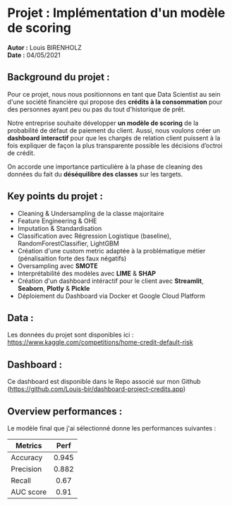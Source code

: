 # Projet : Implémentation d'un modèle de scoring 

**Autor :** Louis BIRENHOLZ  
**Date :** 04/05/2021


## Background du projet :

Pour ce projet, nous nous positionnons en tant que Data Scientist au sein d'une société financière qui propose des **crédits à la consommation** pour des personnes ayant peu ou pas du tout d'historique de prêt.

Notre entreprise souhaite développer **un modèle de scoring** de la probabilité de défaut de paiement du client. Aussi, nous voulons créer un **dashboard interactif** pour que les chargés de relation client puissent à la fois expliquer de façon la plus transparente possible les décisions d’octroi de crédit.

On accorde une importance particulière à la phase de cleaning des données du fait du **déséquilibre des classes** sur les targets.

## Key points du projet :

- Cleaning & Undersampling de la classe majoritaire 
- Feature Engineering & OHE
- Imputation & Standardisation
- Classification avec Régression Logistique (baseline), RandomForestClassifier, LightGBM 
- Création d'une custom metric adaptée à la problématique métier (pénalisaition forte des faux négatifs)
- Oversampling avec **SMOTE**
- Interprétabilité des modèles avec **LIME** & **SHAP**
- Création d'un dashboard intéractif pour le client avec **Streamlit**, **Seaborn**, **Plotly** & **Pickle**  
- Déploiement du Dashboard via Docker et Google Cloud Platform

## Data :

Les données du projet sont disponibles ici : https://www.kaggle.com/competitions/home-credit-default-risk

## Dashboard :

Ce dashboard est disponible dans le Repo associé sur mon Github (https://github.com/Louis-bir/dashboard-project-credits.app)

## Overview performances :

Le modèle final que j'ai sélectionné donne les performances suivantes :

| Metrics        | Perf         |
| ------------- |:-------------:|
| Accuracy      | 0.945         | 
| Precision     | 0.882         |
| Recall        | 0.67          |  
| AUC score     |  0.91         |
